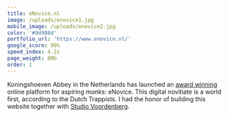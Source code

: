 ```yaml
---
title: eNovice.nl
image: /uploads/enovice1.jpg
mobile_image: /uploads/enovice2.jpg
color: '#9d988d'
portfolio_url: 'https://www.enovice.nl/'
google_score: 90%
speed_index: 4.2s
page_weight: 8Mb
order: 1
---
```


Koningshoeven Abbey in the Netherlands has launched an [award winning](https://www.adformatie.nl/digital-transformation-tech/ook-op-de-weg-naar-god-blijkt-google-de-gids) online platform for aspiring monks: eNovice. This digital novitiate is a world first, according to the Dutch Trappists. I had the honor of building this website together with [Studio Voordenberg](https://voordenberg.com/).